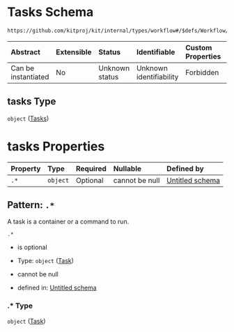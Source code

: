 # Tasks Schema

```txt
https://github.com/kitproj/kit/internal/types/workflow#/$defs/Workflow/properties/tasks
```



| Abstract            | Extensible | Status         | Identifiable            | Custom Properties | Additional Properties | Access Restrictions | Defined In                                                                      |
| :------------------ | :--------- | :------------- | :---------------------- | :---------------- | :-------------------- | :------------------ | :------------------------------------------------------------------------------ |
| Can be instantiated | No         | Unknown status | Unknown identifiability | Forbidden         | Allowed               | none                | [workflow.schema.json\*](../../out/workflow.schema.json "open original schema") |

## tasks Type

`object` ([Tasks](workflow-defs-tasks.md))

# tasks Properties

| Property | Type     | Required | Nullable       | Defined by                                                                                                                          |
| :------- | :------- | :------- | :------------- | :---------------------------------------------------------------------------------------------------------------------------------- |
| `.*`     | `object` | Optional | cannot be null | [Untitled schema](workflow-defs-task.md "https://github.com/kitproj/kit/internal/types/workflow#/$defs/Tasks/patternProperties/.*") |

## Pattern: `.*`

A task is a container or a command to run.

`.*`

* is optional

* Type: `object` ([Task](workflow-defs-task.md))

* cannot be null

* defined in: [Untitled schema](workflow-defs-task.md "https://github.com/kitproj/kit/internal/types/workflow#/$defs/Tasks/patternProperties/.*")

### .\* Type

`object` ([Task](workflow-defs-task.md))
